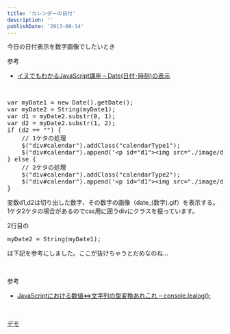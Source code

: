 ```yaml
---
title: 'カレンダーの日付'
description: ''
publishDate: '2013-08-14'
---
```


<p>今日の日付表示を数字画像でしたいとき</p>
<p>参考</p>
<ul>
<li><a href="http://www.red.oit-net.jp/tatsuya/java/getdate.htm">イヌでもわかるJavaScript講座 – Date(日付･時刻)の表示</a></li>
</ul>
<p>&nbsp;</p>
<pre class="brush: jscript; title: ; notranslate" title="">var myDate1 = new Date().getDate();
var myDate2 = String(myDate1);
var d1 = myDate2.substr(0, 1);
var d2 = myDate2.substr(1, 2);
if (d2 == "") {
	// 1ケタの処理
	$("div#calendar").addClass("calendarType1");
	$("div#calendar").append('&lt;p id="d1"&gt;&lt;img src="./image/date_' + d1 + '.gif"&gt;&lt;/p&gt;');
} else {
	// 2ケタの処理
	$("div#calendar").addClass("calendarType2");
	$("div#calendar").append('&lt;p id="d1"&gt;&lt;img src="./image/date_' + d1 + '.gif"&gt;&lt;/p&gt;&lt;p id="d2"&gt;&lt;img src="./image/date_' + d2 + '.gif"&gt;&lt;/p&gt;');
}
</pre>
<p>変数d1,d2は切り出した数字、その数字の画像（date_(数字).gif）を表示する。<br>
1ケタ2ケタの場合があるのでcss用に囲うdivにクラスを振っています。</p>
<p>2行目の</p>
<pre class="brush: jscript; title: ; notranslate" title="">myDate2 = String(myDate1);</pre>
<p>は下記を参考にしました。ここが抜けちゃうとだめなのね…</p>
<p>&nbsp;</p>
<p>参考</p>
<ul>
<li><a href="http://lealog.hateblo.jp/entry/2013/02/28/005010">JavaScriptにおける数値⇔文字列の型変換あれこれ – console.lealog();</a></li>
</ul>
<p>&nbsp;</p>
<p><a href="https://archive.yuheijotaki.com/demo/date/">デモ</a></p>
